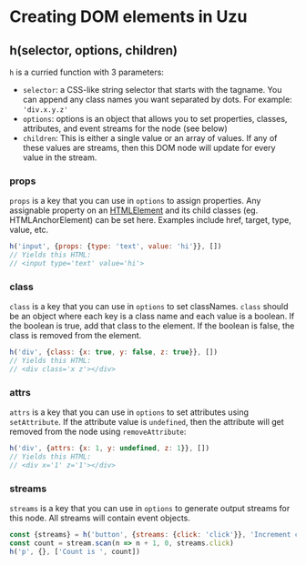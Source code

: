 # Creating DOM elements in Uzu

## h(selector, options, children)

`h` is a curried function with 3 parameters:

* `selector`: a CSS-like string selector that starts with the tagname. You can append any class names you want separated by dots. For example: `'div.x.y.z'`
* `options`: options is an object that allows you to set properties, classes, attributes, and event streams for the node (see below)
* `children`: This is either a single value or an array of values. If any of these values are streams, then this DOM node will update for every value in the stream.

### props

`props` is a key that you can use in `options` to assign properties. Any assignable property on an [HTMLElement](https://developer.mozilla.org/en-US/docs/Web/API/HTMLElement) and its child classes (eg. HTMLAnchorElement) can be set here. Examples include href, target, type, value, etc.

```js
h('input', {props: {type: 'text', value: 'hi'}}, [])
// Yields this HTML:
// <input type='text' value='hi'>
```

### class

`class` is a key that you can use in `options` to set classNames. `class` should be an object where each key is a class name and each value is a boolean. If the boolean is true, add that class to the element. If the boolean is false, the class is removed from the element.

```js
h('div', {class: {x: true, y: false, z: true}}, [])
// Yields this HTML:
// <div class='x z'></div>
```

### attrs

`attrs` is a key that you can use in `options` to set attributes using `setAttribute`. If the attribute value is `undefined`, then the attribute will get removed from the node using `removeAttribute`:

```js
h('div', {attrs: {x: 1, y: undefined, z: 1}}, [])
// Yields this HTML:
// <div x='1' z='1'></div>
```

### streams

`streams` is a key that you can use in `options` to generate output streams for this node. All streams will contain event objects.

```js
const {streams} = h('button', {streams: {click: 'click'}}, 'Increment counter')
const count = stream.scan(n => n + 1, 0, streams.click)
h('p', {}, ['Count is ', count])
```

